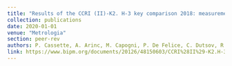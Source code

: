 ```yaml
---
title: "Results of the CCRI (II)-K2. H-3 key comparison 2018: measurement of the activity concentration of a tritiated-water source"
collection: publications
date: 2020-01-01
venue: "Metrologia"
section: peer-rev
authors: P. Cassette, A. Arinc, M. Capogni, P. De Felice, C. Dutsov, R. Galea, E. Garcia-Toraño, K. Kossert, J. Liang, <b>K. Mitev</b>, O. Nähle et al.
link: https://www.bipm.org/documents/20126/48150603/CCRI%28II%29-K2.H-3.2018.pdf/09e96462-a6c6-8e16-b239-15f9360a1a3d
---
```

